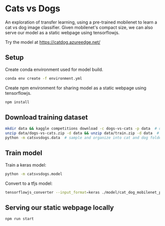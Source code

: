# Cats vs Dogs

An exploration of transfer learning, using a pre-trained mobilenet to learn a cat vs dog image classifier. Given mobilenet's compact size, we can also serve our model as a static webpage using tensorflowjs.

Try the model at https://catdog.azureedge.net/

## Setup

Create conda environment used for model build.
```bash
conda env create -f environment.yml
```

Create npm environment for sharing model as a static webpage using tensorflowjs.
```bash
npm install
```

## Download training dataset

```bash
mkdir data && kaggle competitions download -c dogs-vs-cats -p data  # download dataset
unzip data/dogs-vs-cats.zip -d data && unzip data/train.zip -d data  # unzip
python -m catsvsdogs.data  # sample and organize into cat and dog folders
```

## Train model

Train a keras model:

```bash
python -m catsvsdogs.model
```

Convert to a tfjs model:

```bash
tensorflowjs_converter --input_format=keras ./model/cat_dog_mobilenet_pooled_finetuned_best.h5 ./model/
```

## Serving our static webpage locally

```bash
npm run start
```
